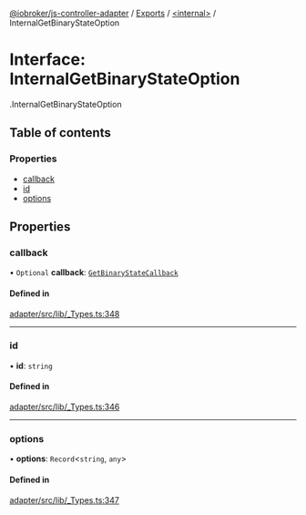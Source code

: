 [@iobroker/js-controller-adapter](../README.md) / [Exports](../modules.md) / [<internal\>](../modules/internal_.md) / InternalGetBinaryStateOption

# Interface: InternalGetBinaryStateOption

[<internal>](../modules/internal_.md).InternalGetBinaryStateOption

## Table of contents

### Properties

- [callback](internal_.InternalGetBinaryStateOption.md#callback)
- [id](internal_.InternalGetBinaryStateOption.md#id)
- [options](internal_.InternalGetBinaryStateOption.md#options)

## Properties

### callback

• `Optional` **callback**: [`GetBinaryStateCallback`](../modules/internal_.md#getbinarystatecallback)

#### Defined in

[adapter/src/lib/_Types.ts:348](https://github.com/ioBroker/ioBroker.js-controller/blob/e5825648/packages/adapter/src/lib/_Types.ts#L348)

___

### id

• **id**: `string`

#### Defined in

[adapter/src/lib/_Types.ts:346](https://github.com/ioBroker/ioBroker.js-controller/blob/e5825648/packages/adapter/src/lib/_Types.ts#L346)

___

### options

• **options**: `Record`<`string`, `any`\>

#### Defined in

[adapter/src/lib/_Types.ts:347](https://github.com/ioBroker/ioBroker.js-controller/blob/e5825648/packages/adapter/src/lib/_Types.ts#L347)
